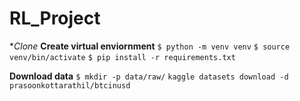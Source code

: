 # RL_Project

**Clone*
**Create virtual enviornment**
`$ python -m venv venv`
`$ source venv/bin/activate`
`$ pip install -r requirements.txt`

**Download data**
`$ mkdir -p data/raw/`
`kaggle datasets download -d prasoonkottarathil/btcinusd`